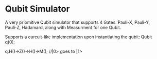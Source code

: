# Qubit Simulator
A very priomitive Qubit simulator that supports 4 Gates: Pauli-X, Pauli-Y, Pauli-Z, Hadamard, along with Measurment for one Qubit.

Supports a curcuit-like implementation upon instantiating the qubit:
Qubit q(0);

q.H()->Z()->H()->M(); //|0> goes to |1>